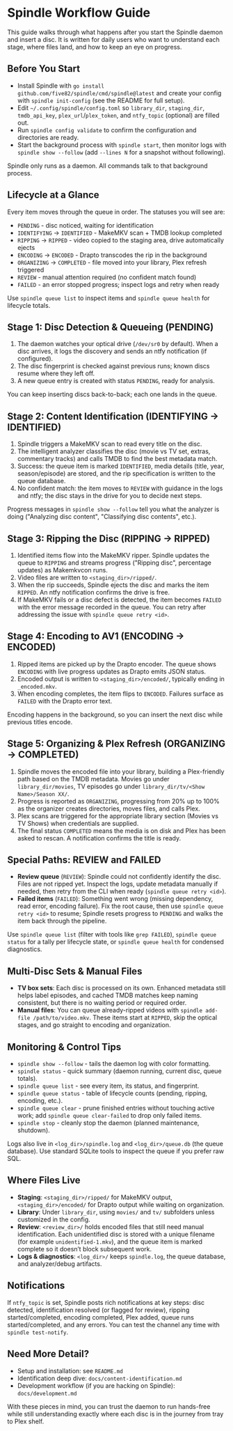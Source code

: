 # Spindle Workflow Guide

This guide walks through what happens after you start the Spindle daemon and insert a disc. It is written for daily users who want to understand each stage, where files land, and how to keep an eye on progress.

## Before You Start

- Install Spindle with `go install github.com/five82/spindle/cmd/spindle@latest` and create your config with `spindle init-config` (see the README for full setup).
- Edit `~/.config/spindle/config.toml` so `library_dir`, `staging_dir`, `tmdb_api_key`, `plex_url`/`plex_token`, and `ntfy_topic` (optional) are filled out.
- Run `spindle config validate` to confirm the configuration and directories are ready.
- Start the background process with `spindle start`, then monitor logs with `spindle show --follow` (add `--lines N` for a snapshot without following).

Spindle only runs as a daemon. All commands talk to that background process.

## Lifecycle at a Glance

Every item moves through the queue in order. The statuses you will see are:

- `PENDING` - disc noticed, waiting for identification
- `IDENTIFYING` -> `IDENTIFIED` - MakeMKV scan + TMDB lookup completed
- `RIPPING` -> `RIPPED` - video copied to the staging area, drive automatically ejects
- `ENCODING` -> `ENCODED` - Drapto transcodes the rip in the background
- `ORGANIZING` -> `COMPLETED` - file moved into your library, Plex refresh triggered
- `REVIEW` - manual attention required (no confident match found)
- `FAILED` - an error stopped progress; inspect logs and retry when ready

Use `spindle queue list` to inspect items and `spindle queue health` for lifecycle totals.

## Stage 1: Disc Detection & Queueing (PENDING)

1. The daemon watches your optical drive (`/dev/sr0` by default). When a disc arrives, it logs the discovery and sends an ntfy notification (if configured).
2. The disc fingerprint is checked against previous runs; known discs resume where they left off.
3. A new queue entry is created with status `PENDING`, ready for analysis.

You can keep inserting discs back-to-back; each one lands in the queue.

## Stage 2: Content Identification (IDENTIFYING -> IDENTIFIED)

1. Spindle triggers a MakeMKV scan to read every title on the disc.
2. The intelligent analyzer classifies the disc (movie vs TV set, extras, commentary tracks) and calls TMDB to find the best metadata match.
3. Success: the queue item is marked `IDENTIFIED`, media details (title, year, season/episode) are stored, and the rip specification is written to the queue database.
4. No confident match: the item moves to `REVIEW` with guidance in the logs and ntfy; the disc stays in the drive for you to decide next steps.

Progress messages in `spindle show --follow` tell you what the analyzer is doing ("Analyzing disc content", "Classifying disc contents", etc.).

## Stage 3: Ripping the Disc (RIPPING -> RIPPED)

1. Identified items flow into the MakeMKV ripper. Spindle updates the queue to `RIPPING` and streams progress ("Ripping disc", percentage updates) as Makemkvcon runs.
2. Video files are written to `<staging_dir>/ripped/`.
3. When the rip succeeds, Spindle ejects the disc and marks the item `RIPPED`. An ntfy notification confirms the drive is free.
4. If MakeMKV fails or a disc defect is detected, the item becomes `FAILED` with the error message recorded in the queue. You can retry after addressing the issue with `spindle queue retry <id>`.

## Stage 4: Encoding to AV1 (ENCODING -> ENCODED)

1. Ripped items are picked up by the Drapto encoder. The queue shows `ENCODING` with live progress updates as Drapto emits JSON status.
2. Encoded output is written to `<staging_dir>/encoded/`, typically ending in `_encoded.mkv`.
3. When encoding completes, the item flips to `ENCODED`. Failures surface as `FAILED` with the Drapto error text.

Encoding happens in the background, so you can insert the next disc while previous titles encode.

## Stage 5: Organizing & Plex Refresh (ORGANIZING -> COMPLETED)

1. Spindle moves the encoded file into your library, building a Plex-friendly path based on the TMDB metadata. Movies go under `library_dir/movies`, TV episodes go under `library_dir/tv/<Show Name>/Season XX/`.
2. Progress is reported as `ORGANIZING`, progressing from 20% up to 100% as the organizer creates directories, moves files, and calls Plex.
3. Plex scans are triggered for the appropriate library section (Movies vs TV Shows) when credentials are supplied.
4. The final status `COMPLETED` means the media is on disk and Plex has been asked to rescan. A notification confirms the title is ready.

## Special Paths: REVIEW and FAILED

- **Review queue** (`REVIEW`): Spindle could not confidently identify the disc. Files are not ripped yet. Inspect the logs, update metadata manually if needed, then retry from the CLI when ready (`spindle queue retry <id>`).
- **Failed items** (`FAILED`): Something went wrong (missing dependency, read error, encoding failure). Fix the root cause, then use `spindle queue retry <id>` to resume; Spindle resets progress to `PENDING` and walks the item back through the pipeline.

Use `spindle queue list` (filter with tools like `grep FAILED`), `spindle queue status` for a tally per lifecycle state, or `spindle queue health` for condensed diagnostics.

## Multi-Disc Sets & Manual Files

- **TV box sets**: Each disc is processed on its own. Enhanced metadata still helps label episodes, and cached TMDB matches keep naming consistent, but there is no waiting period or required order.
- **Manual files**: You can queue already-ripped videos with `spindle add-file /path/to/video.mkv`. These items start at `RIPPED`, skip the optical stages, and go straight to encoding and organization.

## Monitoring & Control Tips

- `spindle show --follow` - tails the daemon log with color formatting.
- `spindle status` - quick summary (daemon running, current disc, queue totals).
- `spindle queue list` - see every item, its status, and fingerprint.
- `spindle queue status` - table of lifecycle counts (pending, ripping, encoding, etc.).
- `spindle queue clear` - prune finished entries without touching active work; add `spindle queue clear-failed` to drop only failed items.
- `spindle stop` - cleanly stop the daemon (planned maintenance, shutdown).

Logs also live in `<log_dir>/spindle.log` and `<log_dir>/queue.db` (the queue database). Use standard SQLite tools to inspect the queue if you prefer raw SQL.

## Where Files Live

- **Staging**: `<staging_dir>/ripped/` for MakeMKV output, `<staging_dir>/encoded/` for Drapto output while waiting on organization.
- **Library**: Under `library_dir`, using `movies/` and `tv/` subfolders unless customized in the config.
- **Review**: `<review_dir>/` holds encoded files that still need manual identification. Each unidentified disc is stored with a unique filename (for example `unidentified-1.mkv`), and the queue item is marked complete so it doesn’t block subsequent work.
- **Logs & diagnostics**: `<log_dir>/` keeps `spindle.log`, the queue database, and analyzer/debug artifacts.

## Notifications

If `ntfy_topic` is set, Spindle posts rich notifications at key steps: disc detected, identification resolved (or flagged for review), ripping started/completed, encoding completed, Plex added, queue runs started/completed, and any errors. You can test the channel any time with `spindle test-notify`.

## Need More Detail?

- Setup and installation: see `README.md`
- Identification deep dive: `docs/content-identification.md`
- Development workflow (if you are hacking on Spindle): `docs/development.md`

With these pieces in mind, you can trust the daemon to run hands-free while still understanding exactly where each disc is in the journey from tray to Plex shelf.
